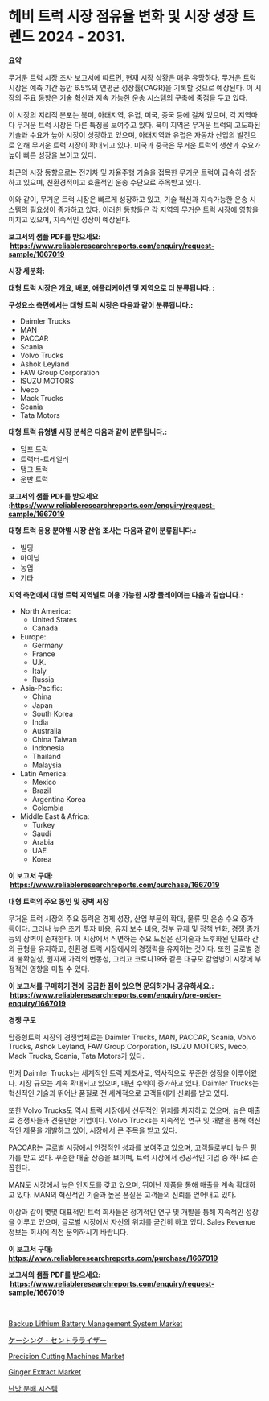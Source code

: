 <p><h1>헤비 트럭 시장 점유율 변화 및 시장 성장 트렌드 2024 - 2031.</h1></p><p><strong>요약</strong></p>
<p><p>무거운 트럭 시장 조사 보고서에 따르면, 현재 시장 상황은 매우 유망하다. 무거운 트럭 시장은 예측 기간 동안 6.5%의 연평균 성장률(CAGR)을 기록할 것으로 예상된다. 이 시장의 주요 동향은 기술 혁신과 지속 가능한 운송 시스템의 구축에 중점을 두고 있다.</p><p>이 시장의 지리적 분포는 북미, 아태지역, 유럽, 미국, 중국 등에 걸쳐 있으며, 각 지역마다 무거운 트럭 시장은 다른 특징을 보여주고 있다. 북미 지역은 무거운 트럭의 고도화된 기술과 수요가 높아 시장이 성장하고 있으며, 아태지역과 유럽은 자동차 산업의 발전으로 인해 무거운 트럭 시장이 확대되고 있다. 미국과 중국은 무거운 트럭의 생산과 수요가 높아 빠른 성장을 보이고 있다.</p><p>최근의 시장 동향으로는 전기차 및 자율주행 기술을 접목한 무거운 트럭이 급속히 성장하고 있으며, 친환경적이고 효율적인 운송 수단으로 주목받고 있다.</p><p>이와 같이, 무거운 트럭 시장은 빠르게 성장하고 있고, 기술 혁신과 지속가능한 운송 시스템의 필요성이 증가하고 있다. 이러한 동향들은 각 지역의 무거운 트럭 시장에 영향을 미치고 있으며, 지속적인 성장이 예상된다.</p></p>
<p><strong>보고서의 샘플 PDF를 받으세요: &nbsp;<a href="https://www.reliableresearchreports.com/enquiry/request-sample/1667019">https://www.reliableresearchreports.com/enquiry/request-sample/1667019</a></strong></p>
<p><strong>시장 세분화:</strong></p>
<p><strong> 대형 트럭 시장은 개요, 배포, 애플리케이션 및 지역으로 더 분류됩니다. :</strong></p>
<p><strong>구성요소 측면에서는 대형 트럭 시장은 다음과 같이 분류됩니다.:</strong></p>
<p><ul><li>Daimler Trucks</li><li>MAN</li><li>PACCAR</li><li>Scania</li><li>Volvo Trucks</li><li>Ashok Leyland</li><li>FAW Group Corporation</li><li>ISUZU MOTORS</li><li>Iveco</li><li>Mack Trucks</li><li>Scania</li><li>Tata Motors</li></ul></p>
<p><strong> 대형 트럭 유형별 시장 분석은 다음과 같이 분류됩니다.:</strong></p>
<p><ul><li>덤프 트럭</li><li>트랙터-트레일러</li><li>탱크 트럭</li><li>운반 트럭</li></ul></p>
<p><strong>보고서의 샘플 PDF를 받으세요 :<a href="https://www.reliableresearchreports.com/enquiry/request-sample/1667019">https://www.reliableresearchreports.com/enquiry/request-sample/1667019</a></strong></p>
<p><strong> 대형 트럭 응용 분야별 시장 산업 조사는 다음과 같이 분류됩니다.:</strong></p>
<p><ul><li>빌딩</li><li>마이닝</li><li>농업</li><li>기타</li></ul></p>
<p><strong>지역 측면에서 대형 트럭 지역별로 이용 가능한 시장 플레이어는 다음과 같습니다.:</strong></p>
<p><ul>
    <li>
        North America:
        <ul>
            <li>United States</li>
            <li>Canada</li>
        </ul>
    </li>
    <li>
        Europe:
        <ul>
            <li>Germany</li>
            <li>France</li>
            <li>U.K.</li>
            <li>Italy</li>
            <li>Russia</li>
        </ul>
    </li>
    <li>
        Asia-Pacific:
        <ul>
            <li>China</li>
            <li>Japan</li>
            <li>South Korea</li>
            <li>India</li>
            <li>Australia</li>
            <li>China Taiwan</li>
            <li>Indonesia</li>
            <li>Thailand</li>
            <li>Malaysia</li>
        </ul>
    </li>
    <li>
        Latin America:
        <ul>
            <li>Mexico</li>
            <li>Brazil</li>
            <li>Argentina Korea</li>
            <li>Colombia</li>
        </ul>
    </li>
    <li>
        Middle East & Africa:
        <ul>
            <li>Turkey</li>
            <li>Saudi</li>
            <li>Arabia</li>
            <li>UAE</li>
            <li>Korea</li>
        </ul>
    </li>
    </ul></p>
<p><strong>이 보고서 구매: &nbsp;<a href="https://www.reliableresearchreports.com/purchase/1667019">https://www.reliableresearchreports.com/purchase/1667019</a></strong></p>
<p><strong>대형 트럭의 주요 동인 및 장벽 시장</strong></p>
<p><p>무거운 트럭 시장의 주요 동력은 경제 성장, 산업 부문의 확대, 물류 및 운송 수요 증가 등이다. 그러나 높은 초기 투자 비용, 유지 보수 비용, 정부 규제 및 정책 변화, 경쟁 증가 등의 장벽이 존재한다. 이 시장에서 직면하는 주요 도전은 신기술과 노후화된 인프라 간의 균형을 유지하고, 친환경 트럭 시장에서의 경쟁력을 유지하는 것이다. 또한 글로벌 경제 불확실성, 원자재 가격의 변동성, 그리고 코로나19와 같은 대규모 감염병이 시장에 부정적인 영향을 미칠 수 있다.</p></p>
<p><strong>이 보고서를 구매하기 전에 궁금한 점이 있으면 문의하거나 공유하세요.: &nbsp;<a href="https://www.reliableresearchreports.com/enquiry/pre-order-enquiry/1667019">https://www.reliableresearchreports.com/enquiry/pre-order-enquiry/1667019</a></strong></p>
<p><strong>경쟁 구도</strong></p>
<p><p>탑중형트럭 시장의 경쟁업체로는 Daimler Trucks, MAN, PACCAR, Scania, Volvo Trucks, Ashok Leyland, FAW Group Corporation, ISUZU MOTORS, Iveco, Mack Trucks, Scania, Tata Motors가 있다. </p><p>먼저 Daimler Trucks는 세계적인 트럭 제조사로, 역사적으로 꾸준한 성장을 이루어왔다. 시장 규모는 계속 확대되고 있으며, 매년 수익이 증가하고 있다. Daimler Trucks는 혁신적인 기술과 뛰어난 품질로 전 세계적으로 고객들에게 신뢰를 받고 있다. </p><p>또한 Volvo Trucks도 역시 트럭 시장에서 선두적인 위치를 차지하고 있으며, 높은 매출로 경쟁사들과 견줄만한 기업이다. Volvo Trucks는 지속적인 연구 및 개발을 통해 혁신적인 제품을 개발하고 있어, 시장에서 큰 주목을 받고 있다. </p><p>PACCAR는 글로벌 시장에서 안정적인 성과를 보여주고 있으며, 고객들로부터 높은 평가를 받고 있다. 꾸준한 매출 상승을 보이며, 트럭 시장에서 성공적인 기업 중 하나로 손꼽힌다. </p><p>MAN도 시장에서 높은 인지도를 갖고 있으며, 뛰어난 제품을 통해 매출을 계속 확대하고 있다. MAN의 혁신적인 기술과 높은 품질은 고객들의 신뢰를 얻어내고 있다. </p><p>이상과 같이 몇몇 대표적인 트럭 회사들은 정기적인 연구 및 개발을 통해 지속적인 성장을 이루고 있으며, 글로벌 시장에서 자신의 위치를 굳건히 하고 있다. Sales Revenue 정보는 회사에 직접 문의하시기 바랍니다.</p></p>
<p><strong>이 보고서 구매: &nbsp; <a href="https://www.reliableresearchreports.com/purchase/1667019">https://www.reliableresearchreports.com/purchase/1667019</a></strong></p>
<p><strong>보고서의 샘플 PDF를 받으세요: &nbsp;<a href="https://www.reliableresearchreports.com/enquiry/request-sample/1667019">https://www.reliableresearchreports.com/enquiry/request-sample/1667019</a></strong><strong></strong></p>
<p>&nbsp;</p>
<p><p><a href="https://github.com/vimar16th/Market-Research-Report-List-3/blob/main/backup-lithium-battery-management-system-market.md">Backup Lithium Battery Management System Market</a></p><p><a href="https://github.com/zjkmgcs938405/Market-Research-Report-List-1/blob/main/188479215676.md">ケーシング・セントラライザー</a></p><p><a href="https://view.publitas.com/reportprime-1/precision-cutting-machines-market-size-market-share-and-global-market-analysis-report-2024-2031/">Precision Cutting Machines Market</a></p><p><a href="https://cute-banjo-8ca.notion.site/Ginger-Extract-Market-A-Comprehensive-Report-of-its-Market-Share-Growth-Trends-2024-2031-ec5eb83df64949b2af2f0686913d9211">Ginger Extract Market</a></p><p><a href="https://github.com/KellyLyncyh543964/Market-Research-Report-List-1/blob/main/406508914362.md">난방 분배 시스템</a></p></p>
